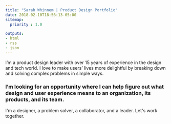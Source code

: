 ```yaml
---
title: "Sarah Whinnem | Product Design Portfolio"
date: 2018-02-10T18:56:13-05:00
sitemap:
  priority : 1.0

outputs:
- html
- rss
- json
---
```

I’m a product design leader with over 15 years of experience in the design and tech world. I love to make users’ lives more delightful by breaking down and solving complex problems in simple ways.

### I’m looking for an opportunity where I can help figure out what design and user experience means to an organization, its products, and its team.

I'm a designer, a problem solver, a collaborator, and a leader. Let's work together.